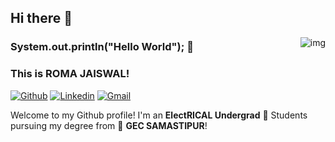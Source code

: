 ## Hi there 👋

<img align="right" alt="img" src="https://i.gifer.com/JXA0.gif" width="auto" height="auto" />

### System.out.println("Hello World"); 👋 
### **This is ROMA JAISWAL!**

[![Github](https://img.shields.io/badge/-Github-000?style=flat&logo=Github&logoColor=white)](https://github.com/romatechie)
[![Linkedin](https://img.shields.io/badge/-LinkedIn-blue?style=flat&logo=Linkedin&logoColor=white)](https://www.linkedin.com/in/roma-jaiswal-83984822b/)
[![Gmail](https://img.shields.io/badge/-Gmail-c14438?style=flat&logo=Gmail&logoColor=white)](mailtoromajaiswal4u@gmail.com)

Welcome to my Github profile!
I'm an **ElectRICAL Undergrad** 🤖 Students pursuing my degree from 🏫 **GEC SAMASTIPUR**!

